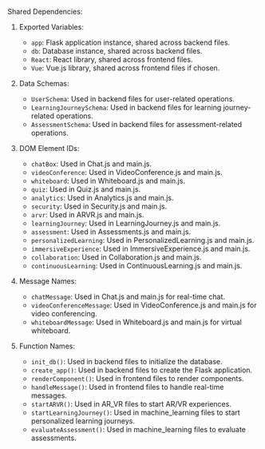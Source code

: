 Shared Dependencies:

1. Exported Variables:
   - `app`: Flask application instance, shared across backend files.
   - `db`: Database instance, shared across backend files.
   - `React`: React library, shared across frontend files.
   - `Vue`: Vue.js library, shared across frontend files if chosen.

2. Data Schemas:
   - `UserSchema`: Used in backend files for user-related operations.
   - `LearningJourneySchema`: Used in backend files for learning journey-related operations.
   - `AssessmentSchema`: Used in backend files for assessment-related operations.

3. DOM Element IDs:
   - `chatBox`: Used in Chat.js and main.js.
   - `videoConference`: Used in VideoConference.js and main.js.
   - `whiteboard`: Used in Whiteboard.js and main.js.
   - `quiz`: Used in Quiz.js and main.js.
   - `analytics`: Used in Analytics.js and main.js.
   - `security`: Used in Security.js and main.js.
   - `arvr`: Used in ARVR.js and main.js.
   - `learningJourney`: Used in LearningJourney.js and main.js.
   - `assessment`: Used in Assessments.js and main.js.
   - `personalizedLearning`: Used in PersonalizedLearning.js and main.js.
   - `immersiveExperience`: Used in ImmersiveExperience.js and main.js.
   - `collaboration`: Used in Collaboration.js and main.js.
   - `continuousLearning`: Used in ContinuousLearning.js and main.js.

4. Message Names:
   - `chatMessage`: Used in Chat.js and main.js for real-time chat.
   - `videoConferenceMessage`: Used in VideoConference.js and main.js for video conferencing.
   - `whiteboardMessage`: Used in Whiteboard.js and main.js for virtual whiteboard.

5. Function Names:
   - `init_db()`: Used in backend files to initialize the database.
   - `create_app()`: Used in backend files to create the Flask application.
   - `renderComponent()`: Used in frontend files to render components.
   - `handleMessage()`: Used in frontend files to handle real-time messages.
   - `startARVR()`: Used in AR_VR files to start AR/VR experiences.
   - `startLearningJourney()`: Used in machine_learning files to start personalized learning journeys.
   - `evaluateAssessment()`: Used in machine_learning files to evaluate assessments.